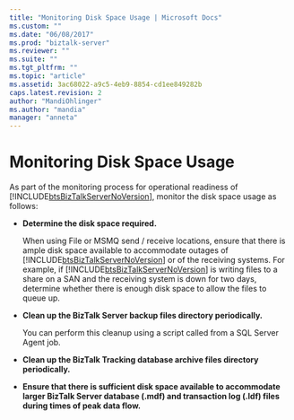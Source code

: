 ```yaml
---
title: "Monitoring Disk Space Usage | Microsoft Docs"
ms.custom: ""
ms.date: "06/08/2017"
ms.prod: "biztalk-server"
ms.reviewer: ""
ms.suite: ""
ms.tgt_pltfrm: ""
ms.topic: "article"
ms.assetid: 3ac68022-a9c5-4eb9-8854-cd1ee849282b
caps.latest.revision: 2
author: "MandiOhlinger"
ms.author: "mandia"
manager: "anneta"
---
```

# Monitoring Disk Space Usage
As part of the monitoring process for operational readiness of [!INCLUDE[btsBizTalkServerNoVersion](../includes/btsbiztalkservernoversion-md.md)], monitor the disk space usage as follows:  
  
-   **Determine the disk space required.**  
  
     When using File or MSMQ send / receive locations, ensure that there is ample disk space available to accommodate outages of [!INCLUDE[btsBizTalkServerNoVersion](../includes/btsbiztalkservernoversion-md.md)] or of the receiving systems. For example, if [!INCLUDE[btsBizTalkServerNoVersion](../includes/btsbiztalkservernoversion-md.md)] is writing files to a share on a SAN and the receiving system is down for two days, determine whether there is enough disk space to allow the files to queue up.  
  
-   **Clean up the BizTalk Server backup files directory periodically.**  
  
     You can perform this cleanup using a script called from a SQL Server Agent job.  
  
-   **Clean up the BizTalk Tracking database archive files directory periodically.**  
  
-   **Ensure that there is sufficient disk space available to accommodate larger BizTalk Server database (.mdf) and transaction log (.ldf) files during times of peak data flow.**